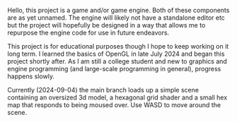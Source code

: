 Hello, this project is a game and/or game engine. Both of these components are as yet unnamed.
The engine will likely not have a standalone editor etc but the project will hopefully be designed in a way that allows me to repurpose the engine code for use in future endeavors.

This project is for educational purposes though I hope to keep working on it long term.
I learned the basics of OpenGL in late July 2024 and began this project shortly after. As I am still a college student and new to graphics and engine programming (and large-scale programming in general), progress happens slowly.

Currently (2024-09-04) the main branch loads up a simple scene containing an oversized 3d model, a hexagonal grid shader and a small hex map that responds to being moused over.
Use WASD to move around the scene.
